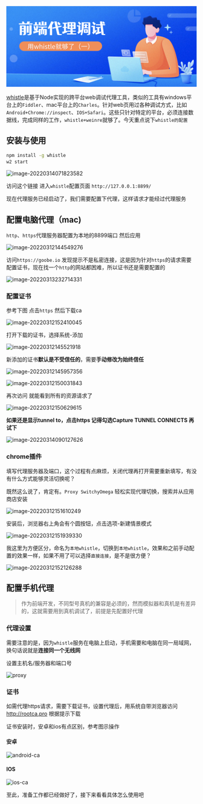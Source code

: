 ![调试1](images/调试1.png)

[whistle](https://wproxy.org/whistle/)是基于Node实现的跨平台web调试代理工具，类似的工具有windows平台上的`Fiddler`、mac平台上的`Charles`。针对web页用过各种调试方式，比如`Android+Chrome://inspect`、`IOS+Safari`。这些只针对特定的平台，必须连接数据线，完成同样的工作，`whistle+weinre`就够了。今天重点说下`whistle的配置`



## 安装与使用

```bash
npm install -g whistle
w2 start
```

![image-20220314071823582](https://tva1.sinaimg.cn/large/e6c9d24ely1h092upo6wmj20vm0aatbd.jpg)

访问这个链接 进入`whistle`配置页面 `http://127.0.0.1:8899/`

现在代理服务已经启动了，我们需要配置下代理，这样请求才能经过代理服务



## 配置电脑代理（mac)

`http`、`https`代理服务器配置为本地的8899端口 然后应用

![image-20220312144549276](https://tva1.sinaimg.cn/large/e6c9d24ely1h092utysx9j20vt0u0goa.jpg)

访问`https://goobe.io` 发现提示不是私密连接，这是因为针对`https`的请求需要配置证书，现在找一个`http`的网站都困难，所以证书还是需要配置的

![image-20220313232714331](https://tva1.sinaimg.cn/large/e6c9d24ely1h092v2hayyj21vy0u0n17.jpg)



### 配置证书

参考下图 点击`https` 然后下载ca

![image-20220312152410045](https://tva1.sinaimg.cn/large/e6c9d24ely1h092uw8wwqj20zx0u0q5u.jpg)

打开下载的证书，选择系统-添加

![image-20220312145521918](https://tva1.sinaimg.cn/large/e6c9d24ely1h092v6pdsaj20tq0h6dhb.jpg)

新添加的证书**默认是不受信任的**，需要**手动修改为始终信任**

![image-20220312145957356](https://tva1.sinaimg.cn/large/e6c9d24ely1h092vayir7j21cc0ten27.jpg)

![image-20220312150031843](https://tva1.sinaimg.cn/large/e6c9d24ely1h092vcu43ej21cs0l4tco.jpg)

再次访问 就能看到所有的资源请求了

![image-20220312150629615](https://tva1.sinaimg.cn/large/e6c9d24ely1h092vfn6p4j21ov0u0qe6.jpg)

**如果还是显示tunnel to，点击https 记得勾选Capture TUNNEL CONNECTS 再试下**

![image-20220314090127626](https://tva1.sinaimg.cn/large/e6c9d24ely1h094tqwznkj21ax0u0n2a.jpg)



### chrome插件

填写代理服务器及端口，这个过程有点麻烦，关闭代理再打开需要重新填写，有没有什么方式能够灵活切换呢？

既然这么说了，肯定有。`Proxy SwitchyOmega` 轻松实现代理切换，搜索并从应用商店安装

![image-20220312151610249](https://tva1.sinaimg.cn/large/e6c9d24ely1h092viap0vj220g0isju6.jpg)

安装后，浏览器右上角会有个圆按钮，点击选项-新建情景模式

![image-20220312151939330](https://tva1.sinaimg.cn/large/e6c9d24ely1h092vk62wmj21vx0u00yx.jpg)

我这里为方便区分，命名为`本地whistle`，切换到`本地whistle`，效果和之前手动配置的效果一样，如果不用了可以选择`直接连接`，是不是很方便？

![image-20220312152126288](https://tva1.sinaimg.cn/large/e6c9d24ely1h092vo1wlhj22v60tiwpi.jpg)



## 配置手机代理

> 作为前端开发，不同型号真机的兼容是必须的，然而模拟器和真机是有差异的，这就需要用到真机调试了，前提是先配置好代理

### 代理设置

需要注意的是，因为`whistle`服务在电脑上启动，手机需要和电脑在同一局域网，换句话说就是**连接同一个无线网**

设置主机名/服务器和端口号

![proxy](https://tva1.sinaimg.cn/large/e6c9d24ely1h092vpxexvj21410u0q5j.jpg)

### 证书

如需代理https请求，需要下载证书，设置代理后，用系统自带浏览器访问 http://rootca.pro 根据提示下载

证书安装时，安卓和ios有点区别，参考图示操作

#### 安卓

![android-ca](https://tva1.sinaimg.cn/large/e6c9d24ely1h092vtnp39j21410u0myz.jpg)

#### IOS

![ios-ca](https://tva1.sinaimg.cn/large/e6c9d24ely1h092vv3eemj20ym0u042o.jpg)



至此，准备工作都已经做好了，接下来看看具体怎么使用吧